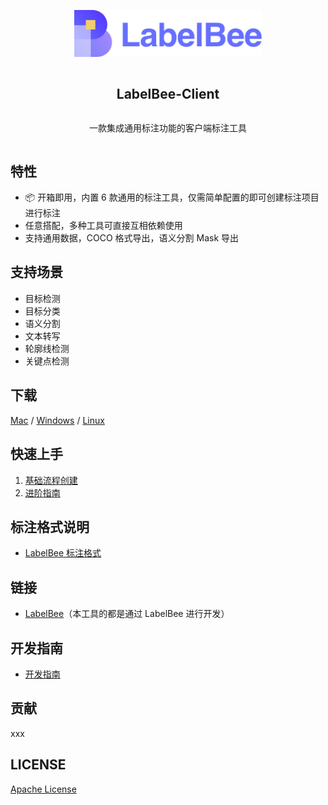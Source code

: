 
<div align="center">
<article style="display: flex; flex-direction: column; align-items: center; justify-content: center;">
    <p align="center"><img width="300" src="./src/assets/logo.svg" /></p>
    <h1 style="width: 100%; text-align: center;">LabelBee-Client</h1>
    <p>一款集成通用标注功能的客户端标注工具</p>
</article>
</div>

## 特性

- 📦 开箱即用，内置 6 款通用的标注工具，仅需简单配置的即可创建标注项目进行标注
- 任意搭配，多种工具可直接互相依赖使用
- 支持通用数据，COCO 格式导出，语义分割 Mask 导出

## 支持场景
 
- 目标检测
- 目标分类
- 语义分割
- 文本转写
- 轮廓线检测
- 关键点检测
## 下载

[Mac]() / [Windows]() / [Linux]()


## 快速上手

1. [基础流程创建](./docs/README.md) 
2. [进阶指南](./docs/)

## 标注格式说明

- [LabelBee 标注格式](./docs/annotation/README.md)

## 链接

- [LabelBee]()（本工具的都是通过 LabelBee 进行开发）


## 开发指南

- [开发指南](./docs/develop/README.md)
## 贡献

xxx

## LICENSE

[Apache License](./LICENSE)
